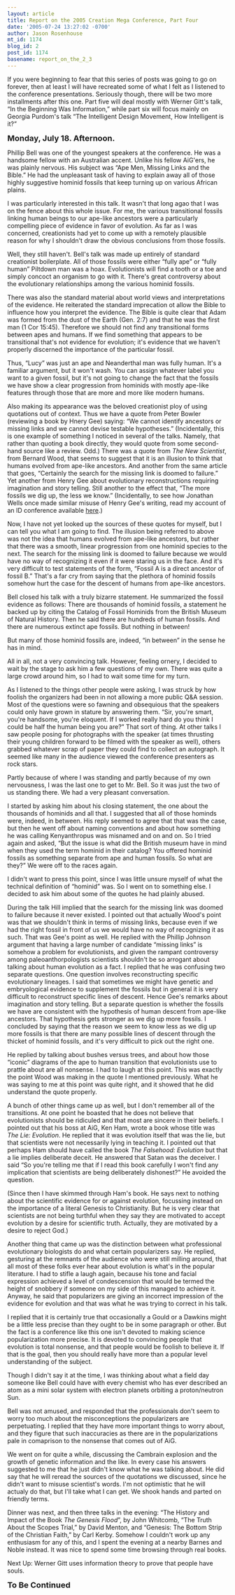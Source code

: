 ```yaml
---
layout: article
title: Report on the 2005 Creation Mega Conference, Part Four
date: '2005-07-24 13:27:02 -0700'
author: Jason Rosenhouse
mt_id: 1174
blog_id: 2
post_id: 1174
basename: report_on_the_2_3
---
```

<p>If you were beginning to fear that this series of posts was going to go on forever, then at least I will have recreated some of what I felt as I listened to the conference presentations.  Seriously though, there will be two more installments after this one.  Part five will deal mostly with Werner Gitt's talk, &ldquo;In the Beginning Was Information,&rdquo; while part six will focus mainly on Georgia Purdom's talk &ldquo;The Intelligent Design Movement, How Intelligent is it?&rdquo;</p>



<!--more-->

<font size=+1><b>Monday, July 18.  Afternoon.</b></font>

<p>Phillip Bell was one of the youngest speakers at the conference.  He was a handsome fellow with an Australian accent.  Unlike his fellow AiG'ers, he was plainly nervous.  His subject was &ldquo;Ape Men, Missing Links and the Bible.&rdquo;  He had the unpleasant task of having to explain away all of those highly suggestive hominid fossils that keep turning up on various African plains.</p>  

<p>I was particularly interested in this talk.  It wasn't that long agao that I was on the fence about this whole issue.  For me, the various transitional fossils linking human beings to our ape-like ancestors were a particularly compelling piece of evidence in favor of evolution.  As far as I was concerned, creationists had yet to come up with a remotely plausible reason for why I shouldn't draw the obvious conclusions from those fossils.</p>

<p>Well, they still haven't.  Bell's talk was made up entirely of standard creationist boilerplate.  All of those fossils were either &ldquo;fully ape&rdquo; or &ldquo;fully human&rdquo;  Piltdown man was a hoax.  Evolutionists will find a tooth or a toe and simply concoct an organism to go with it.  There's great controversy about the evolutionary relationships among the various hominid fossils.</p>

<p>There was also the standard material about world views and interpretations of the evidence.  He reiterated the standard imprecation ot allow the Bible to influence how you interpret the evidence.  The Bible is quite clear that Adam was formed from the dust of the Earth (Gen. 2:7) and that he was the first man (1 Cor 15:45).  Therefore we should not find any transitional forms between apes and humans.  If we find something that appears to be transitional that's not evidence for evolution; it's evidence that we haven't properly discerned the importance of the particular fossil.</p>  

<p>Thus, &ldquo;Lucy&rdquo; was just an ape and Neanderthal man was fully human.  It's a familiar argument, but it won't wash.  You can assign whatever label you want to a given fossil, but it's not going to change the fact that the fossils we have show a clear progression from hominids with mostly ape-like features through those that are more and more like modern humans.</p>  

<p>Also making its appearance was the beloved creationist ploy of using quotations out of context.  Thus we have a quote from Peter Bowler (reviewing a book by Hnery Gee) saying: &ldquo;We cannot identify ancestors or missing links and we cannot devise testable hypotheses.&rdquo;  (Incidentally, this is one example of something I noticed in several of the talks.  Namely, that rather than quoting a book directly, they would quote from some second-hand source like a review.  Odd.)  There was a quote from <i>The New Scientist</i>, from Bernard Wood, that seems to suggest that it is an illusion to think that humans evolved from ape-like ancestors.  And another from the same article that goes, &ldquo;Certainly the search for the missing link is doomed to failure.&rdquo;  Yet another from Henry Gee about evolutionary reconstructions requiring imagination and story telling.  Still another to the effect that, &ldquo;The more fossils we dig up, the less we know.&rdquo;  (Incidentally, to see how Jonathan Wells once made similar misuse of Henry Gee's writing, read my account of an ID conference available <a href=http://www.math.jmu.edu/~rosenhjd/DDDIII.pdf>here</a>.)</p>

<p>Now, I have not yet looked up the sources of these quotes for myself, but I can tell you what I am going to find.  The illusion being referred to above was not the idea that humans evolved from ape-like ancestors, but rather that there was a smooth, linear progression from one hominid species to the next.  The search for the missing link is doomed to failure because we would have no way of recognizing it even if it were staring us in the face.  And it's very difficult to test statements of the form, &ldquo;Fossil A is a direct ancestor of fossil B.&rdquo;  That's a far cry from saying that the plethora of hominid fossils somehow hurt the case for the descent of humans from ape-like ancestors.</p>

<p>Bell closed his talk with a truly bizarre statement.  He summarized the fossil evidence as follows:  There are thousands of hominid fossils, a statement he backed up by citing the Catalog of Fossil Hominids from the British Museum of Natural History.  Then he said there are hundreds of human fossils.  And there are numerous extinct ape fossils.  But nothing in between!</p>

But many of those hominid fossils are, indeed, &ldquo;in between&rdquo; in the sense he has in mind.</p>

<p>All in all, not a very convincing talk.  However, feeling ornery, I decided to wait by the stage to ask him a few questions of my own.  There was quite a large crowd around him, so I had to wait some time for my turn.</p>  

<p>As I listened to the things other people were asking, I was struck by how foolish the organizers had been in not allowing a more public Q&A session.  Most of the questions were so fawning and obsequious that the speakers could only have grown in stature by answering them.  &ldquo;Sir, you're smart, you're handsome, you're eloquent.  If I worked really hard do you think I could be half the human being you are?&rdquo;  That sort of thing.  At other talks I saw people posing for photographs with the speaker (at times thrusting their young children forward to be filmed with the speaker as well), others grabbed whatever scrap of paper they could find to collect an autograph.  It seemed like many in the audience viewed the conference presenters as rock stars.</p>

<p>Partly because of where I was standing and partly because of my own nervousness, I was the last one to get to Mr. Bell.  So it was just the two of us standing there.  We had a very pleasant conversation.</p>

<p>I started by asking him about his closing statement, the one about the thousands of hominids and all that.  I suggested that all of those hominds were, indeed, in between.  His reply seemed to agree that that was the case, but then he went off about naming conventions and about how something he was calling Kenyanthropus was misnamed and on and on.  So I tried again and asked, &ldquo;But the issue is what did the British museum have in mind when they used the term hominid in their catalog?  You offered hominid fossils as something separate from ape and human fossils.  So what are they?&rdquo;  We were off to the races again.</p>    

<p>I didn't want to press this point, since I was little unsure myself of what the technical definition of &ldquo;hominid&rdquo; was.  So I went on to something else.  I decided to ask him about some of the quotes he had plainly abused.</p>

<p>During the talk Hill implied that the search for the missing link was doomed to failure because it never existed.  I pointed out that actually Wood's point was that we shouldn't think in terms of missing links, because even if we had the right fossil in front of us we would have no way of recognizing it as such.  That was Gee's point as well.  He replied with the Phillip Johnson argument that having a large number of candidate &ldquo;missing links&rdquo; is somehow a problem for evolutionists, and given the rampant controversy among paleoanthorpologists scientists shouldn't be so arrogant about talking about human evolution as a fact.  I replied that he was confusing two separate questions.  One question involves reconstructing specific evolutionary lineages.  I said that sometimes we might have genetic and embryological evidence to supplement the fossils but in general it is very difficult to reconstruct specific  lines of descent.  Hence Gee's remarks about imagination and story telling.  But a separate question is whether the fossils we have are consistent with the hypothesis of human descent from ape-like ancestors.  That hypothesis gets stronger as we dig up more fossils.  I concluded by saying that the reason we seem to know less as we dig up more fossils is that there are many possible lines of descent  through the thicket of hominid fossils, and it's very difficult to pick out the right one.</p>

<p>He replied by talking about bushes versus trees, and about how those &ldquo;iconic&rdquo; diagrams of the ape to human transition that evolutionists use to prattle about are all nonsense.  I had to laugh at this point.  This was exactly the point Wood was making in the quote I mentioned previously.  What he was saying to me at this point was quite right, and it showed that he did understand the quote properly.</p>

<p>A bunch of other things came up as well, but I don't remember all of the transitions.  At one point he boasted that he does not believe that evolutionists should be ridiculed and that most are sincere in their beliefs.  I pointed out that his boss at AiG, Ken Ham, wrote a book whose title was <i>The Lie: Evolution</i>. He replied that it  was evolution itself that was the lie, but that scientists were not necessarily lying in teaching it.  I pointed out that perhaps Ham should have called the book <i>The Falsehood: Evolution</i> but that a lie implies deliberate deceit.  He answered that Satan was the deceiver.  I said &ldquo;So you're telling me that if I read this book carefully I won't find any implication that scientists are being deliberately dishonest?&rdquo;  He avoided the question.</p>

<p>(Since then I have skimmed through Ham's book.  He says next to nothing about the scientific evidence for or against evolution, focussing instead on the importance of a literal Genesis to Christianity.  But he is very clear that scientists are not being turthful when they say they are motivated to accept evolution by a desire for scientific truth.  Actually, they are motivated by a desire to reject God.)</p>

<p>Another thing that came up was the distinction between what  professional evolutionary biologists do and what certain  popularizers say.  He replied, gesturing at the remnants of the audience who were still milling around, that all most of these folks ever hear about evolution is what's in the popular literature.  I had to stifle a laugh again, because his tone and facial expression achieved a level of condescension that would be termed the height of snobbery if someone on my side of this managed to achieve it.  Anyway, he said that popularizers are giving an incorrect impression of the evidence for evolution and that was what  he was trying to correct in his talk.</p>

<p>I replied that it is certainly true that occasionally a Gould or a Dawkins might be a little less precise than they ought to be in some paragraph or other.  But the fact is a conference like this one isn't devoted to making science popularization more precise.  It is devoted to convincing people that evolution is total nonsense, and that people would be foolish to believe it.  If that is the goal, then you should really have more than a popular level understanding of the subject.</p>

<p>Though I didn't say it at the time, I was thinking about what a field day someone like Bell could have with every chemist who has ever described an atom as a mini solar system with electron planets orbiting a proton/neutron Sun.</p>

<p>Bell was not amused, and responded that the professionals don't seem to worry too much about the misconceptions the popularizers are perpetuating.  I replied that they have more important things to worry about, and they figure that such inaccuracies as there are in the popularizations pale in comaprison to the nonsense that comes out of AiG.</p>

<p>We went on for quite a while, discussing the Cambrain explosion and the growth of genetic information and the like.  In every case his answers suggested to me that he just didn't know what he was talking about.  He did say that he will reread the sources of the quotations we discussed, since he didn't want to misuse scientist's words.  I'm not optimistic that he will actualy do that, but I'll take what I can get.  We shook hands and parted on friendly terms.

Dinner was next, and then three talks in the evening: &ldquo;The History and Impact of the Book <i>The Genesis Flood</i>&rdquo;, by John Whitcomb, &ldquo;The Truth About the Scopes Trial,&rdquo; by David Menton, and &ldquo;Genesis: The Bottom Strip of the Christian Faith,&rdquo; by Carl Kerby.  Somehow I couldn't work up any enthusiasm for any of this, and I spent the evening at a nearby Barnes and Noble instead.  It was nice to spend some time browsing through real books.

Next Up:  Werner Gitt uses information theory to prove that people have souls.  

<font size=+1><b>To Be Continued</b></font>



         
